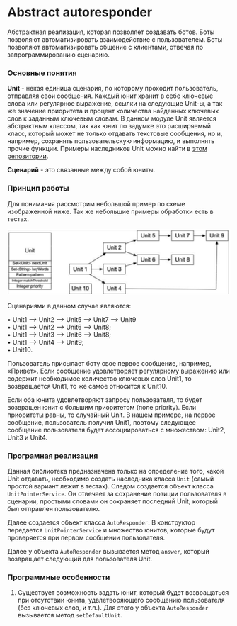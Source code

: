 # Abstract autoresponder
Абстрактная реализация, которая позволяет создавать ботов. Боты позволяют автоматизировать взаимодействие с пользователем.
Боты позволяют автоматизировать общение с клиентами, отвечая по запрограммированию сценарию.

### Основные понятия

**Unit** - некая единица сценария, по которому проходит пользователь, отправляя свои сообщения. 
Каждый юнит хранит в себе ключевые слова или регулярное выражение, ссылки на следующие Unit-ы, а так же значение 
приоритета и процент количества найденных ключевых слов к заданным ключевым словам. В данном модуле Unit является 
абстрактным классом, так как юнит по задумке это расширяемый класс, который может не только отдавать текстовые 
сообщения, но и, например, сохранять пользовательскую информацию, и выполнять прочие функции. Примеры наследников
Unit можно найти в [этом репозитории](https://github.com/uPagge/social-bot).

**Сценарий** - это связанные между собой юниты. 

### Принцип работы

Для понимания рассмотрим небольшой пример по схеме изображенной ниже. Так же небольшие примеры обработки есть в тестах.

![Картинка](https://raw.githubusercontent.com/uPagge/images/master/img/autoresponder/units.jpg)

Сценариями в данном случае являются:

• Unit1 —> Unit2 —> Unit5 —> Unit7 —> Unit9  
• Unit1 —> Unit2 —> Unit6 —> Unit8;  
• Unit1 —> Unit3 —> Unit6 —> Unit8;  
• Unit1 —> Unit4 —> Unit9;  
• Unit10.

Пользователь присылает боту свое первое сообщение, например, «Привет». Если сообщение удовлетворяет регулярному 
выражению или содержит необходимое количество ключевых слов Unit1, то возвращается Unit1, то же самое относится к Unit10.

Если оба юнита удовлетворяют запросу пользователя, то будет возвращен юнит с большим приоритетом (поле priority). Если 
приоритеты равны, то случайный Unit. В нашем примере, на первое сообщение, пользователь получил Unit1, поэтому следующее 
сообщение пользователя будет ассоциироваться с множеством: Unit2, Unit3 и Unit4.

### Програмная реализация

Данная библиотека предназначена только на определение того, какой Unit отдавать, необходимо создать наследника 
класса `Unit` (самый простой вариант лежит в тестах). Следом создается объект класса `UnitPointerService`. Он отвечает
за сохранение позиции пользователя в сценарии, простыми словами он сохраняет последний Unit, который был отправлен 
пользователю. 

Далее создается объект класса `AutoResponder`. В конструктор передается `UnitPointerService` и множество юнитов, которые
будут проверяется при первом сообщении пользователя.

Далее у объекта `AutoResponder` вызывается метод `answer`, который возвращает следующий для пользователя Unit.

### Программные особенности

1. Существует возможность задать юнит, который будет возвращаться при отсутствии юнита, удвлетворяющего сообщению 
пользователя (без ключевых слов, и т.п.). Для этого у объекта `AutoResponder` вызывается метод `setDefaultUnit`.


